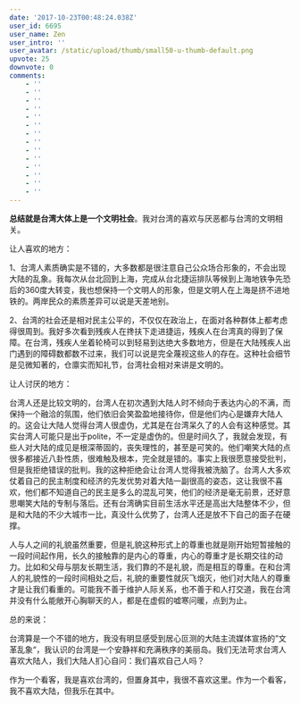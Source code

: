 ```yaml
---
date: '2017-10-23T00:48:24.038Z'
user_id: 6695
user_name: Zen
user_intro: ''
user_avatar: /static/upload/thumb/small50-u-thumb-default.png
upvote: 25
downvote: 0
comments:
    - ''
    - ''
    - ''
    - ''
    - ''
    - ''
    - ''
    - ''
    - ''
    - ''
    - ''
    - ''
    - ''
    - ''
---
```


<div><p><b>总结就是台湾大体上是一个文明社会</b>。我对台湾的喜欢与厌恶都与台湾的文明相关。</p><p>让人喜欢的地方：<br></p><p>1、台湾人素质确实是不错的，大多数都是很注意自己公众场合形象的，不会出现大陆的乱象。我每次从台北回到上海，完成从台北捷运排队等候到上海地铁争先恐后的360度大转变，我也想保持一个文明人的形象，但是文明人在上海是挤不进地铁的。两岸民众的素质差异可以说是天差地别。</p><p>2、台湾的社会还是相对民主公平的，不仅仅在政治上，在面对各种群体上都考虑得很周到。我好多次看到残疾人在搀扶下走进捷运，残疾人在台湾真的得到了保障。在台湾，残疾人坐着轮椅可以到轻易到达绝大多数地方，但是在大陆残疾人出门遇到的障碍数都数不过来，我们可以说是完全蔑视这些人的存在。这种社会细节是见微知著的，仓廪实而知礼节，台湾社会相对来讲是文明的。</p><p>让人讨厌的地方：<br></p><p>台湾人还是比较文明的，台湾人在初次遇到大陆人时不倾向于表达内心的不满，而保持一个融洽的氛围，他们依旧会笑盈盈地接待你，但是他们内心是嫌弃大陆人的。这会让大陆人觉得台湾人很虚伪，尤其是在台湾呆久了的人会有这种感觉。其实台湾人可能只是出于polite，不一定是虚伪的。但是时间久了，我就会发现，有些人对大陆的成见是根深蒂固的，丧失理性的，甚至是可笑的。他们嘲笑大陆的点很多都接近八卦性质，很难触及根本，完全就是错的。事实上我很愿意接受批判，但是我拒绝错误的批判。我的这种拒绝会让台湾人觉得我被洗脑了。台湾人大多欢仗着自己的民主制度和经济的先发优势对着大陆一副很高的姿态，这让我很不喜欢，他们都不知道自己的民主是多么的混乱可笑，他们的经济是毫无前景，还好意思嘲笑大陆的专制与落后。还有台湾确实目前生活水平还是高出大陆整体不少，但是和大陆的不少大城市一比，真没什么优势了，台湾人还是放不下自己的面子在硬撑。</p><p>人与人之间的礼貌虽然重要，但是礼貌这种形式上的尊重也就是刚开始短暂接触的一段时间起作用，长久的接触靠的是内心的尊重，内心的尊重才是长期交往的动力。比如和父母与朋友长期生活，我们靠的不是礼貌，而是相互的尊重。在和台湾人的礼貌性的一段时间相处之后，礼貌的重要性就灰飞烟灭，他们对大陆人的尊重才是让我们看重的。可能我不善于维护人际关系，也不善于和人打交道，我在台湾并没有什么能敞开心胸聊天的人，都是在虚假的嘘寒问暖，点到为止。</p><p>总的来说：</p><p>台湾算是一个不错的地方，我没有明显感受到居心叵测的大陆主流媒体宣扬的”文革乱象“，我认识的台湾是一个安静祥和充满秩序的美丽岛。我们无法苛求台湾人喜欢大陆人，我们大陆人扪心自问：我们喜欢自己人吗？</p><p>作为一个看客，我是喜欢台湾的，但置身其中，我很不喜欢这里。作为一个看客，我不喜欢大陆，但我乐在其中。</p></div>
